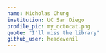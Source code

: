 ```yaml
---
name: Nicholas Chung
institution: UC San Diego
profile_pic: my_octocat.png
quote: "I'll miss the library"
github_user: headevenil
---
```


